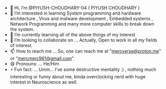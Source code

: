 - 👋 Hi, I’m @PIYUSH-CHOUDHARY-04 ( PIYUSH CHOUDHARY )
- 👀 I’m interested in learning System programming and hardware architecture , Virus and malware development , Embedded systems , Network Programming and many more computer skills to break down the system. 
- 🌱 I’m currently learning all of the above things of my interest
- 💞️ I’m looking to collaborate on ...  Actually, Open to work in all my fields of interest.
- 📫 How to reach me ... So, one can reach me at "mercverse@proton.me" or "mercmerc961@gmail.com".
- 😄 Pronouns: ... He/Him
- ⚡ Fun fact: ... Umm... I've some destructive mentality :)  , nothing much interesting or funny about me, kinda overclocking nerd with huge interest in Neuroscience as well.

<!---
PIYUSH-CHOUDHARY-04/PIYUSH-CHOUDHARY-04 is a ✨ special ✨ repository because its `README.md` (this file) appears on your GitHub profile.
You can click the Preview link to take a look at your changes.
--->
